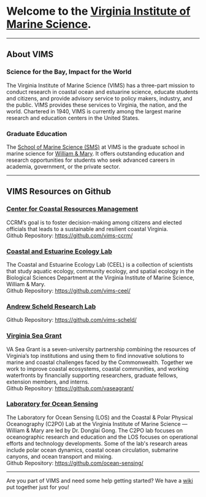 # Welcome to the [Virginia Institute of Marine Science](https://vims.edu/). 
<hr>

## About VIMS
### Science for the Bay, Impact for the World

The Virginia Institute of Marine Science (VIMS) has a three-part mission to conduct research in coastal ocean and estuarine science, educate students and citizens, and provide advisory service to policy makers, industry, and the public. VIMS provides these services to Virginia, the nation, and the world. Chartered in 1940, VIMS is currently among the largest marine research and education centers in the United States.

### Graduate Education
The [School of Marine Science (SMS)](https://vims.edu/education/graduate/index.php) at VIMS is the graduate school in marine science for [William & Mary](http://www.wm.edu/). It offers outstanding education and research opportunities for students who seek advanced careers in academia, government, or the private sector.
<hr>

## VIMS Resources on Github

### [Center for Coastal Resources Management](https://www.vims.edu/ccrm)
CCRM’s goal is to foster decision-making among citizens and elected officials that leads to a sustainable and resilient coastal Virginia.<BR>
Github Repository: https://github.com/vims-ccrm/


### [Coastal and Estuarine Ecology Lab](https://www.vims.edu/research/units/labgroups/ceel/)
The Coastal and Estuarine Ecology Lab (CEEL) is a collection of scientists that study aquatic ecology, community ecology, and spatial ecology in the Biological Sciences Department at the Virginia Institute of Marine Science, William & Mary. <BR>
Github Repository: https://github.com/vims-ceel/

### [Andrew Scheld Research Lab](https://www.vims.edu/about/directory/faculty/scheld_a.php)
Github Repository: https://github.com/vims-scheld/

### [Virginia Sea Grant](https://www.seagrant.org)
VA Sea Grant is a seven-university partnership combining the resources of Virginia’s top institutions and using them to find innovative solutions to marine and coastal challenges faced by the Commonwealth. Together we work to improve coastal ecosystems, coastal communities, and working waterfronts by financially supporting researchers, graduate fellows, extension members, and interns. <BR>
Github Repository: https://github.com/vaseagrant/

### [Laboratory for Ocean Sensing](https://www.oceansensing.org)
The Laboratory for Ocean Sensing (LOS) and the Coastal & Polar Physical Oceanography (C2PO) Lab at the Virginia Institute of Marine Science — William & Mary are led by Dr. Donglai Gong. The C2PO lab focuses on oceanographic research and education and the LOS focuses on operational efforts and technology developments. Some of the lab's research areas include polar ocean dynamics, coastal ocean circulation, submarine canyons, and ocean transport and mixing.<BR>
Github Repository: https://github.com/ocean-sensing/

<hr>

Are you part of VIMS and need some help getting started? We have a [wiki](https://github.com/vims-edu/.github/wiki) put together just for you!
